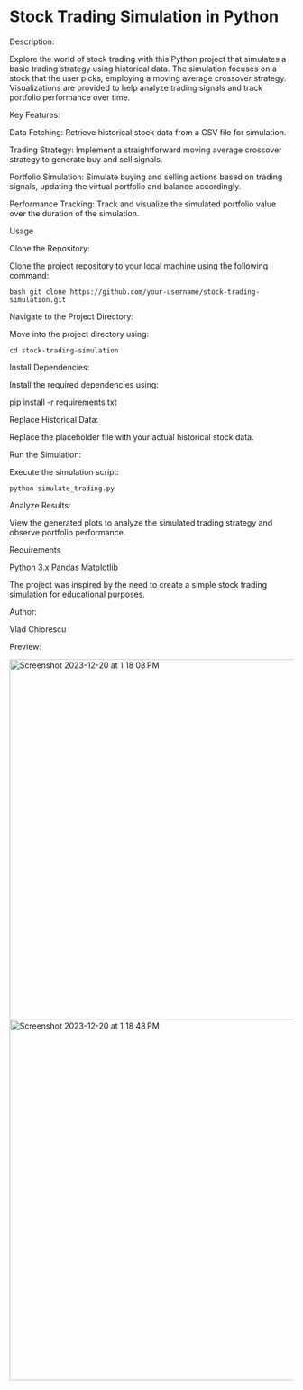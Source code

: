 # Stock Trading Simulation in Python

Description:

Explore the world of stock trading with this Python project that simulates a basic trading strategy using historical data. The simulation focuses on a stock that the user picks, employing a moving average crossover strategy. Visualizations are provided to help analyze trading signals and track portfolio performance over time.

Key Features:

Data Fetching: Retrieve historical stock data from a CSV file for simulation.

Trading Strategy: Implement a straightforward moving average crossover strategy to generate buy and sell signals.

Portfolio Simulation: Simulate buying and selling actions based on trading signals, updating the virtual portfolio and balance accordingly.

Performance Tracking: Track and visualize the simulated portfolio value over the duration of the simulation.

Usage

Clone the Repository:

Clone the project repository to your local machine using the following command:

```bash git clone https://github.com/your-username/stock-trading-simulation.git```

Navigate to the Project Directory:

Move into the project directory using:

```cd stock-trading-simulation```

Install Dependencies:

Install the required dependencies using:

pip install -r requirements.txt

Replace Historical Data:

Replace the placeholder file with your actual historical stock data.

Run the Simulation:

Execute the simulation script:

```python simulate_trading.py```

Analyze Results:

View the generated plots to analyze the simulated trading strategy and observe portfolio performance.

Requirements

Python 3.x
Pandas
Matplotlib

The project was inspired by the need to create a simple stock trading simulation for educational purposes.

Author:

Vlad Chiorescu

Preview:

<img width="640" alt="Screenshot 2023-12-20 at 1 18 08 PM" src="https://github.com/VldTheKing/Trading-API/assets/69807993/d84e2514-a394-4662-8086-4566ab94038b">

<img width="640" alt="Screenshot 2023-12-20 at 1 18 48 PM" src="https://github.com/VldTheKing/Trading-API/assets/69807993/258aca48-d6c9-465b-baff-1b336b99f74c">
